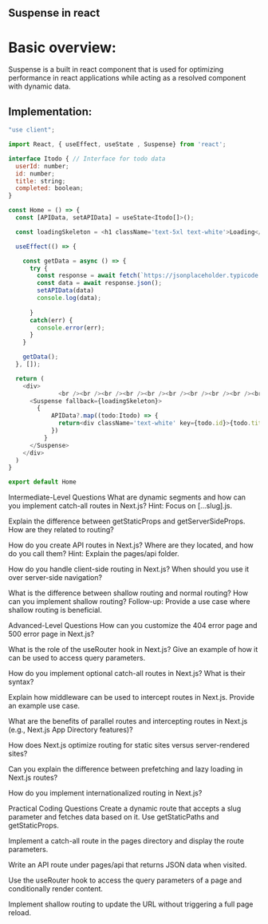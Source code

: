 ## Suspense in react

# Basic overview: 
Suspense is a built in react component that is used for optimizing performance in react applications while acting as a resolved component with dynamic data. 

## Implementation:
``` javascript
"use client";

import React, { useEffect, useState , Suspense} from 'react';

interface Itodo { // Interface for todo data
  userId: number;
  id: number;
  title: string;
  completed: boolean;
}

const Home = () => {
  const [APIData, setAPIData] = useState<Itodo[]>();

  const loadingSkeleton = <h1 className='text-5xl text-white'>Loading</h1>

  useEffect(() => {

    const getData = async () => {
      try {
        const response = await fetch(`https://jsonplaceholder.typicode.com/todos/`);
        const data = await response.json();
        setAPIData(data)
        console.log(data);
        
      }
      catch(err) {
        console.error(err);
      }
    }

    getData();
  }, []);

  return (
    <div>
              <br /><br /><br /><br /><br /><br /><br /><br /><br /><br />
      <Suspense fallback={loadingSkeleton}>
        {
            APIData?.map((todo:Itodo) => {
              return<div className='text-white' key={todo.id}>{todo.title}</div>
            })
          }
      </Suspense>
    </div>
  )
}

export default Home

 ```

Intermediate-Level Questions
What are dynamic segments and how can you implement catch-all routes in Next.js?
Hint: Focus on [...slug].js.



Explain the difference between getStaticProps and getServerSideProps. How are they related to routing?

How do you create API routes in Next.js? Where are they located, and how do you call them?
Hint: Explain the pages/api folder.

How do you handle client-side routing in Next.js? When should you use it over server-side navigation?

What is the difference between shallow routing and normal routing? How can you implement shallow routing?
Follow-up: Provide a use case where shallow routing is beneficial.

Advanced-Level Questions
How can you customize the 404 error page and 500 error page in Next.js?

What is the role of the useRouter hook in Next.js? Give an example of how it can be used to access query parameters.

How do you implement optional catch-all routes in Next.js? What is their syntax?

Explain how middleware can be used to intercept routes in Next.js. Provide an example use case.

What are the benefits of parallel routes and intercepting routes in Next.js (e.g., Next.js App Directory features)?

How does Next.js optimize routing for static sites versus server-rendered sites?

Can you explain the difference between prefetching and lazy loading in Next.js routes?

How do you implement internationalized routing in Next.js?

Practical Coding Questions
Create a dynamic route that accepts a slug parameter and fetches data based on it. Use getStaticPaths and getStaticProps.

Implement a catch-all route in the pages directory and display the route parameters.

Write an API route under pages/api that returns JSON data when visited.

Use the useRouter hook to access the query parameters of a page and conditionally render content.

Implement shallow routing to update the URL without triggering a full page reload.

